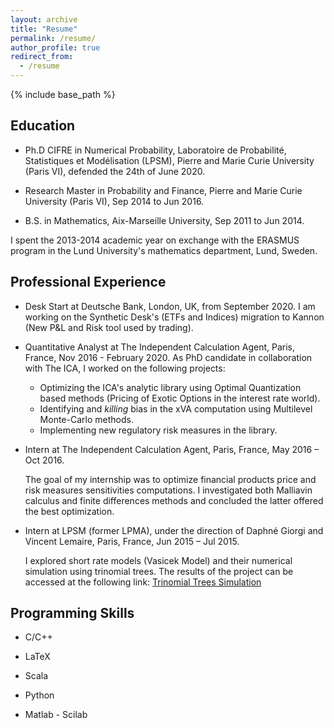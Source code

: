 ```yaml
---
layout: archive
title: "Resume"
permalink: /resume/
author_profile: true
redirect_from:
  - /resume
---
```


{% include base_path %}


## Education
<!-- ====== -->
* Ph.D CIFRE in Numerical Probability, Laboratoire de Probabilité, Statistiques et Modélisation (LPSM), Pierre and Marie Curie University (Paris VI), defended the 24th of June 2020.

* Research Master in Probability and Finance, Pierre and Marie Curie University (Paris VI), Sep 2014 to Jun 2016.

* B.S. in Mathematics, Aix-Marseille University, Sep 2011 to Jun 2014.

 I spent the 2013-2014 academic year on exchange with the ERASMUS program in the Lund University's mathematics department, Lund, Sweden.


## Professional Experience
<!-- ====== -->
* Desk Start at Deutsche Bank, London, UK, from September 2020.
  I am working on the Synthetic Desk's (ETFs and Indices) migration to Kannon (New P&L and Risk tool used by trading).

* Quantitative Analyst at The Independent Calculation Agent, Paris, France, Nov 2016 - February 2020.
  As PhD candidate in collaboration with The ICA, I worked on the following projects:
    * Optimizing the ICA's analytic library using Optimal Quantization based methods (Pricing of Exotic Options in the interest rate world).
    * Identifying and *killing* bias in the xVA computation using Multilevel Monte-Carlo methods.
    * Implementing new regulatory risk measures in the library.

* Intern at The Independent Calculation Agent, Paris, France, May 2016 – Oct 2016.

  The goal of my internship was to optimize financial products price and risk measures sensitivities computations. I investigated both Malliavin calculus and finite differences methods and concluded the latter offered the best optimization.

* Intern at LPSM (former LPMA), under the direction of Daphné Giorgi and Vincent Lemaire, Paris, France, Jun 2015 – Jul 2015.

  I explored short rate models (Vasicek Model) and their numerical simulation using trinomial trees. The results of the project can be accessed at the following link: [Trinomial Trees Simulation](http://simulations.lpsm.paris/trinomial_trees/)



## Programming Skills

* C/C++

* LaTeX

* Scala

* Python

* Matlab - Scilab



<!-- * Summer 2015: Research Assistant
  * Github University
  * Duties included: Tagging issues
  * Supervisor: Professor Git

* Fall 2015: Research Assistant
  * Github University
  * Duties included: Merging pull requests
  * Supervisor: Professor Hub
 -->


<!-- Skills
======
* Skill 1
* Skill 2
  * Sub-skill 2.1
  * Sub-skill 2.2
  * Sub-skill 2.3
* Skill 3

Publications
======
  <ul>{% for post in site.publications %}
    {% include archive-single-cv.html %}
  {% endfor %}</ul>

Talks
======
  <ul>{% for post in site.talks %}
    {% include archive-single-talk-cv.html %}
  {% endfor %}</ul>

Teaching
======
  <ul>{% for post in site.teaching %}
    {% include archive-single-cv.html %}
  {% endfor %}</ul>

Service and leadership
======
* Currently signed in to 43 different slack teams
 -->
